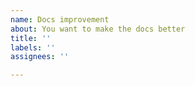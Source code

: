 ```yaml
---
name: Docs improvement
about: You want to make the docs better
title: ''
labels: ''
assignees: ''

---
```


<!--
Consider also opening a Pull request with the changes you want to make.

Broken link, missing info or misleading info? Let us know!
-->
